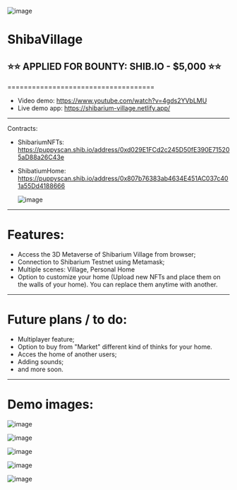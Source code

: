 ![image](https://github.com/keyllli223/ShibaVillage/assets/84118397/e436ec8c-107c-4ed0-8ec1-0bb446dfe0e9)


# ShibaVillage

## ⭐⭐ APPLIED FOR BOUNTY: SHIB.IO - $5,000 ⭐⭐

====================================

- Video demo: https://www.youtube.com/watch?v=4gds2YVbLMU
- Live demo app: https://shibarium-village.netlify.app/

------

Contracts:
- ShibariumNFTs: https://puppyscan.shib.io/address/0xd029E1FCd2c245D50fE390E715205aD88a26C43e
- ShibatiumHome: https://puppyscan.shib.io/address/0x807b76383ab4634E451AC037c401a55Dd4188666


  ![image](https://github.com/keyllli223/ShibaVillage/assets/84118397/92112d52-ed11-4b69-877d-3a8c2d3589af)

------

# Features:
- Access the 3D Metaverse of Shibarium Village from browser;
- Connection to Shibarium Testnet using Metamask;
- Multiple scenes: Village, Personal Home
- Option to customize your home (Upload new NFTs and place them on the walls of your home). You can replace them anytime with another.

------


# Future plans / to do:
- Multiplayer feature;
- Option to buy from "Market" different kind of thinks for your home.
- Acces the home of another users;
- Adding sounds;
- and more soon.

------

# Demo images:

![image](https://github.com/keyllli223/ShibaVillage/assets/84118397/5d2aeb57-229f-4513-80dc-7402d979450b)

![image](https://github.com/keyllli223/ShibaVillage/assets/84118397/1fefb2ac-b678-47d3-84ff-fc7776b52e2b)

![image](https://github.com/keyllli223/ShibaVillage/assets/84118397/6306f2bb-0711-452b-8ac9-b7df55e482ef)

![image](https://github.com/keyllli223/ShibaVillage/assets/84118397/56834b5f-394f-4bd9-bfa4-e08764525099)

![image](https://github.com/keyllli223/ShibaVillage/assets/84118397/14526c26-f5cf-4b89-aef8-5f35b00f010e)
